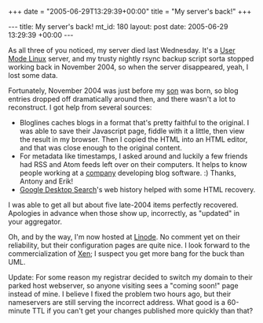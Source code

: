 +++
date = "2005-06-29T13:29:39+00:00"
title = "My server's back!"
+++

\--- title: My server's back! mt_id: 180 layout: post date: 2005-06-29
13:29:39 +00:00 \---

As all three of you noticed, my server died last Wednesday. It's a [User Mode
Linux](http://user-mode-linux.sourceforge.net/) server, and my trusty nightly
rsync backup script sorta stopped working back in November 2004, so when the
server disappeared, yeah, I lost some data.

Fortunately, November 2004 was just before my
[son](http://emilytsao.aboutmybaby.com/) was born, so blog entries dropped off
dramatically around then, and there wasn't a lot to reconstruct. I got help
from several sources:

  * Bloglines caches blogs in a format that's pretty faithful to the original. I was able to save their Javascript page, fiddle with it a little, then view the result in my browser. Then I copied the HTML into an HTML editor, and that was close enough to the original content.
  * For metadata like timestamps, I asked around and luckily a few friends had RSS and Atom feeds left over on their computers. It helps to know people working at a [company](http://www.qurb.com/) developing blog software. :) Thanks, Antony and Erik!
  * [Google Desktop Search](http://desktop.google.com/)'s web history helped with some HTML recovery.

I was able to get all but about five late-2004 items perfectly recovered.
Apologies in advance when those show up, incorrectly, as "updated" in your
aggregator.

Oh, and by the way, I'm now hosted at [Linode](http://www.linode.com/). No
comment yet on their reliability, but their configuration pages are quite
nice. I look forward to the commercialization of
[Xen](http://www.cl.cam.ac.uk/Research/SRG/netos/xen/); I suspect you get more
bang for the buck than UML.

Update: For some reason my registrar decided to switch my domain to their
parked host webserver, so anyone visiting sees a "coming soon!" page instead
of mine. I believe I fixed the problem two hours ago, but their nameservers
are still serving the incorrect address. What good is a 60-minute TTL if you
can't get your changes published more quickly than that?

